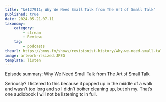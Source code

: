 ```yaml
---
title: "&#127911; Why We Need Small Talk from The Art of Small Talk"
published: true
date: 2024-05-21-07-11
taxonomy:
    category:
        - stream
        - Reviews
    tag:
        - podcasts
theurl: https://omny.fm/shows/revisionist-history/why-we-need-small-talk-from-the-art-of-small-talk
image: artwork-resized.JPEG
template: listen
---
```


Episode summary: Why We Need Small Talk from The Art of Small Talk

Seriously? I listened to this because it popped up in the middle of a walk and wasn’t too long and so I didn’t bother cleaning up, but oh my. That’s one audiobook I will not be listening to in full.
